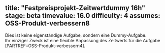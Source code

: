 title: "Festpreisprojekt-Zeitwertdummy 16h"
stage: beta
timevalue: 16.0
difficulty: 4
assumes: OSS-Produkt-verbessern8
---

Dies ist keine eigenständige Aufgabe, sondern eine Dummy-Aufgabe.  
Ihr einziger Zweck ist eine flexible Anpassung des Zeitwerts für die Aufgabe
[PARTREF::OSS-Produkt-verbessern4].
